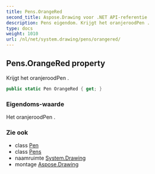 ```yaml
---
title: Pens.OrangeRed
second_title: Aspose.Drawing voor .NET API-referentie
description: Pens eigendom. Krijgt het oranjeroodPen .
type: docs
weight: 1010
url: /nl/net/system.drawing/pens/orangered/
---
```

## Pens.OrangeRed property

Krijgt het oranjeroodPen .

```csharp
public static Pen OrangeRed { get; }
```

### Eigendoms-waarde

Het oranjeroodPen .

### Zie ook

* class [Pen](../../pen/)
* class [Pens](../)
* naamruimte [System.Drawing](../../pens/)
* montage [Aspose.Drawing](../../../)


